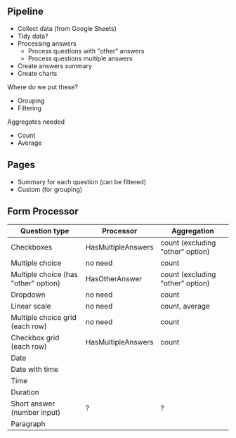 ## Pipeline

- Collect data (from Google Sheets)
- Tidy data?
- Processing answers
  - Process questions with "other" answers
  - Process questions multiple answers
- Create answers summary
- Create charts

Where do we put these?

- Grouping
- Filtering

Aggregates needed

- Count
- Average

## Pages

- Summary for each question (can be filtered)
- Custom (for grouping)

## Form Processor

Question type | Processor | Aggregation
-|-|-
Checkboxes | HasMultipleAnswers | count (excluding "other" option)
Multiple choice | no need | count
Multiple choice (has "other" option) | HasOtherAnswer | count (excluding "other" option)
Dropdown | no need | count
Linear scale | no need | count, average
Multiple choice grid (each row) | no need | count
Checkbox grid (each row) | HasMultipleAnswers | count
Date | |
Date with time | |
Time | |
Duration | |
Short answer (number input) | ? | ?
Paragraph | |
